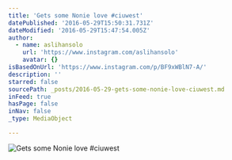 ```yaml
---
title: 'Gets some Nonie love #ciuwest'
datePublished: '2016-05-29T15:50:31.731Z'
dateModified: '2016-05-29T15:47:54.005Z'
author:
  - name: aslihansolo
    url: 'https://www.instagram.com/aslihansolo'
    avatar: {}
isBasedOnUrl: 'https://www.instagram.com/p/BF9xWBlN7-A/'
description: ''
starred: false
sourcePath: _posts/2016-05-29-gets-some-nonie-love-ciuwest.md
inFeed: true
hasPage: false
inNav: false
_type: MediaObject

---
```

![Gets some Nonie love #ciuwest](https://scontent.cdninstagram.com/t51.2885-15/s640x640/sh0.08/e35/13298213_1577415402557087_871303192_n.jpg?ig_cache_key=MTI2MDM4MDQ4ODUzOTI5MTUyMA%3D%3D.2)